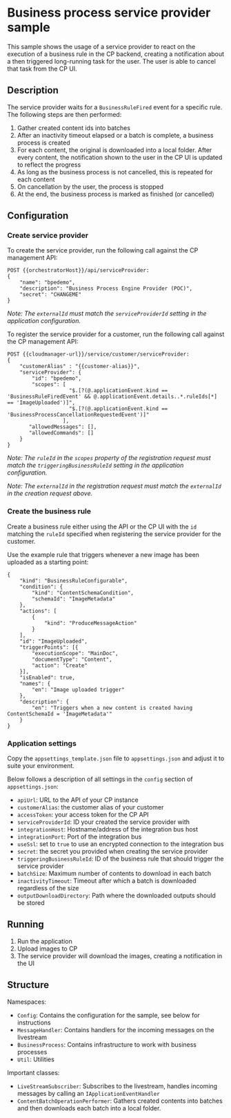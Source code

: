 ﻿# Business process service provider sample
This sample shows the usage of a service provider to react on the execution of a business rule in the CP backend,
creating a notification about a then triggered long-running task for the user. The user is able to cancel that task from the CP UI.

## Description
The service provider waits for a `BusinessRuleFired` event for a specific rule. The following steps are then performed:

1. Gather created content ids into batches
2. After an inactivity timeout elapsed or a batch is complete, a business process is created
3. For each content, the original is downloaded into a local folder. After every content, the notification shown to the user in the CP UI is updated to reflect the progress
4. As long as the business process is not cancelled, this is repeated for each content
5. On cancellation by the user, the process is stopped
6. At the end, the business process is marked as finished (or cancelled)

## Configuration
### Create service provider
To create the service provider, run the following call against the CP management API:

```
POST {{orchestratorHost}}/api/serviceProvider:
{
    "name": "bpedemo",
    "description": "Business Process Engine Provider (POC)",
    "secret": "CHANGEME"
}
```

*Note: The `externalId` must match the `serviceProviderId` setting in the application configuration.*

To register the service provider for a customer, run the following call against the CP management API:

```
POST {{cloudmanager-url}}/service/customer/serviceProvider:
{
    "customerAlias" : "{{customer-alias}}",
    "serviceProvider": {
        "id": "bpedemo",
        "scopes": [
                    "$.[?(@.applicationEvent.kind == 'BusinessRuleFiredEvent' && @.applicationEvent.details..*.ruleIds[*] == 'ImageUploaded')]",
                    "$.[?(@.applicationEvent.kind == 'BusinessProcessCancellationRequestedEvent')]"
                  ],
       "allowedMessages": [],
	   "allowedCommands": []
    }
}
```

*Note: The `ruleId` in the `scopes` property of the registration request must match the `triggeringBusinessRuleId` setting in the application configuration.*

*Note: The `externalId` in the registration request must match the `externalId` in the creation request above.*

### Create the business rule
Create a business rule either using the API or the CP UI with the `id` matching the `ruleId` specified when registering the service provider for the customer.

Use the example rule that triggers whenever a new image has been uploaded as a starting point:

```
{
    "kind": "BusinessRuleConfigurable",
    "condition": {
        "kind": "ContentSchemaCondition",
        "schemaId": "ImageMetadata"
    },
    "actions": [
        {
            "kind": "ProduceMessageAction"
        }
    ],
    "id": "ImageUploaded",
    "triggerPoints": [{
        "executionScope": "MainDoc",
        "documentType": "Content",
        "action": "Create"
    }],
    "isEnabled": true,
    "names": {
        "en": "Image uploaded trigger"
    },
    "description": {
        "en": "Triggers when a new content is created having ContentSchemaId = 'ImageMetadata'"
    }
}
```

### Application settings

Copy the `appsettings_template.json` file to `appsettings.json` and adjust it to suite your environment.

Below follows a description of all settings in the `config` section of `appsettings.json`:

* `apiUrl`: URL to the API of your CP instance
* `customerAlias`: the customer alias of your customer
* `accessToken`: your access token for the CP API
* `serviceProviderId`: ID your created the service provider with
* `integrationHost`: Hostname/address of the integration bus host
* `integrationPort`: Port of the integration bus
* `useSsl`: set to `true` to use an encrypted connection to the integration bus
* `secret`: the secret you provided when creating the service provider
* `triggeringBusinessRuleId`: ID of the business rule that should trigger the service provider
* `batchSize`: Maximum number of contents to download in each batch
* `inactivityTimeout`: Timeout after which a batch is downloaded regardless of the size
* `outputDownloadDirectory`: Path where the downloaded outputs should be stored

## Running

1. Run the application
2. Upload images to CP
3. The service provider will download the images, creating a notification in the UI

## Structure
Namespaces:
* `Config`: Contains the configuration for the sample, see below for instructions
* `MessageHandler`: Contains handlers for the incoming messages on the livestream
* `BusinessProcess`: Contains infrastructure to work with business processes
* `Util`: Utilities

Important classes:
* `LiveStreamSubscriber`: Subscribes to the livestream, handles incoming messages by calling an `IApplicationEventHandler`
* `ContentBatchOperationPerformer`: Gathers created contents into batches and then downloads each batch into a local folder.
